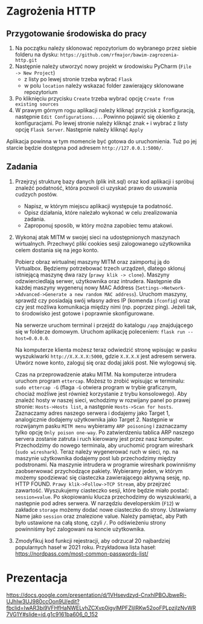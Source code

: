 # Zagrożenia HTTP

## Przygotowanie środowiska do pracy

1. Na początku należy sklonować repozytorium do wybranego przez siebie folderu na dysku:
   `https://github.com/rfmajor/bawim-zagrozenia-http.git`
2. Następnie należy utworzyć nowy projekt w środowisku PyCharm (`File -> New Project`)
   - z listy po lewej stronie trzeba wybrać `Flask`
   - w polu `location` należy wskazać folder zawierający sklonowane repozytorium
3. Po kliknięciu przycisku `Create` trzeba wybrać opcję `Create from existing sources`
4. W prawym górnym rogu aplikacji należy kliknąć przycisk z konfiguracją, następnie `Edit Configurations...`. Powinno pojawić się okienko z konfiguracjami. Po lewej stronie należy kliknąć znak `+` i wybrać z listy opcję `Flask Server`. Następnie należy kliknąć `Apply`

Aplikacja powinna w tym momencie być gotowa do uruchomienia. Tuż po jej starcie będzie dostępna pod adresem `http://127.0.0.1:5000/`.

## Zadania

1. Przejrzyj strukturę bazy danych (plik init.sql) oraz kod aplikacji i spróbuj znaleźć podatność, która pozwoli ci uzyskać prawo do usuwania cudzych postów. 
   - Napisz, w którym miejscu aplikacji występuje ta podatność.
   - Opisz działania, które należało wykonać w celu zrealizowania zadania.
   - Zaproponuj sposób, w który można zapobiec temu atakowi.

2. Wykonaj atak MITM w swojej sieci na udostępnionych maszynach wirtualnych. Przechwyć pliki cookies sesji zalogowanego użytkownika celem dostania się na jego konto.
   
   Pobierz obraz wirtualnej maszyny MITM oraz zaimportuj ją do Virtualbox.
   Będziemy potrzebować trzech urządzeń, dlatego sklonuj istniejącą maszynę dwa razy (`prawy klik -> clone`).
   Maszyny odzwierciedlają serwer, użytkownika oraz intrudera. 
   Następnie dla każdej maszyny wygeneruj nowy MAC Address (`Settings->Network->Advanced->Generate a new random MAC address`).
   Uruchom maszyny, sprawdź czy posiadają swój własny adres IP (komenda `ifconfig`) oraz czy jest możliwa komunikacja między nimi (np. poprzez ping).
   Jeżeli tak, to środowisko jest gotowe i poprawnie skonfigurowane.
   
   Na serwerze uruchom terminal i przejdź do katalogu `/app` znajdującego się w folderze domowym.
   Uruchom aplikację poleceniem: `flask run --host=0.0.0.0`.

   Na komputerze klienta możesz teraz odwiedzić stronę wpisując w pasku wyszukiwarki `http://X.X.X.X:5000`, gdzie `X.X.X.X` jest adresem serwera.
   Utwórz nowe konto, zaloguj się oraz dodaj jakiś post. Nie wylogowuj się.

   Czas na przeprowadzenie ataku MITM. Na komputerze intrudera uruchom program `ettercap`. Możesz to zrobić wpisując w terminalu: `sudo ettercap -G` (flaga `-G` otwiera program w trybie graficznym, chociaż możliwe jest również korzystanie z trybu konsolowego).
   Aby znaleźć hosty w naszej sieci, wchodzimy w rozwijany panel po prawej stronie: `Hosts->Hosts list`, a następnie `Hosts->Scan for hosts`.
   Zaznaczamy adres naszego serwera i dodajemy jako Target 1, analogicznie dodajemy użytkownika jako Target 2.
   Następnie w rozwijanym pasku `MITM menu` wybieramy `ARP poisoning` i zaznaczamy tylko opcję `Only poison one-way`. Po zatwierdzeniu tablica ARP naszego servera        zostanie zatruta i ruch kierowany jest przez nasz komputer.
   Przechodzimy do nowego terminala, aby uruchomić program wireshark (`sudo wireshark`).
   Teraz należy wygenerować ruch w sieci, np. na maszynie użytkownika dodajemy post lub przechodzimy między podstronami. Na maszynie intrudera w programie wireshark        powinniśmy zaobserwować przychodzące pakiety. Wybieramy jeden, w którym możemy spodziewać się ciasteczka zawierającego aktywną sesję, np. HTTP FOUND. `Prawy klik->Follow->TCP Stream`, aby przejrzeć zawartość. Wyszukujemy ciasteczko sesji, które będzie miało postać: `session=value`. 
   Po skopiowaniu klucza przechodzimy do wyszukiwarki, a następnie pod adres serwera. W narzędziu developerskim (`F12`) w zakładce `storage` możemy dodać nowe              ciasteczko do strony. Ustawiamy Name jako `session` oraz znalezione value. Należy pamiętać, aby Path było ustawione na całą stonę, czyli `/`.
   Po odświeżeniu strony powinniśmy być zalogowani na koncie użytkownika.


3. Zmodyfikuj kod funkcji rejestracji, aby odrzucał 20 najbardziej popularnych haseł w 2021 roku. Przykładowa lista haseł: https://nordpass.com/most-common-passwords-list/

# Prezentacja
https://docs.google.com/presentation/d/1VHsevdzyd-CnxhlPBOJbweRi-UJhIw3UJ980ccOon9U/edit?fbclid=IwAR3bi9VFHfHaNWELvhZCXvp0igylMPFZljIRKw52ooFPLpzjIzNvWR7VG1Y#slide=id.g1c9161ba606_0_152
